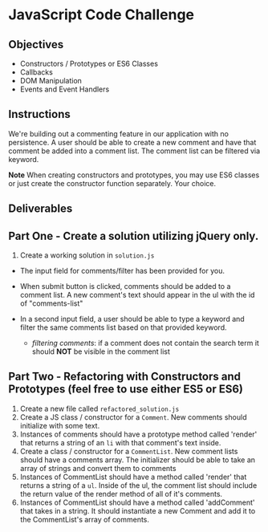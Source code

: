 # JavaScript Code Challenge

## Objectives

- Constructors / Prototypes or ES6 Classes
- Callbacks
- DOM Manipulation
- Events and Event Handlers

## Instructions

We're building out a commenting feature in our application with no persistence. A user should be able to create a new comment and have that comment be added into a comment list. The comment list can be filtered via keyword.

**Note** When creating constructors and prototypes, you may use ES6 classes or just create the constructor function separately. Your choice.

## Deliverables

## Part One - Create a solution utilizing jQuery only.

1. Create a working solution in `solution.js`

  - The input field for comments/filter has been provided for you.
  - When submit button is clicked, comments should be added to a comment list. A new comment's text should appear in the ul with the id of "comments-list"
  - In a second input field, a user should be able to type a keyword and filter the same comments list based on that provided keyword.

    - _filtering comments_: if a comment does not contain the search term it should **NOT** be visible in the comment list

## Part Two - Refactoring with Constructors and Prototypes (feel free to use either ES5 or ES6)

1. Create a new file called `refactored_solution.js`
2. Create a JS class / constructor for a `Comment`. New comments should initialize with some text.
3. Instances of comments should have a prototype method called 'render' that returns a string of an `li` with that comment's text inside.
4. Create a class / constructor for a `CommentList`. New comment lists should have a comments array. The initializer should be able to take an array of strings and convert them to comments 
5. Instances of CommentList should have a method called 'render' that returns a string of a `ul`. Inside of the ul, the comment list should include the return value of the render method of all of it's comments.
6. Instances of CommentList should have a method called 'addComment' that takes in a string. It should instantiate a new Comment and add it to the CommentList's array of comments.
